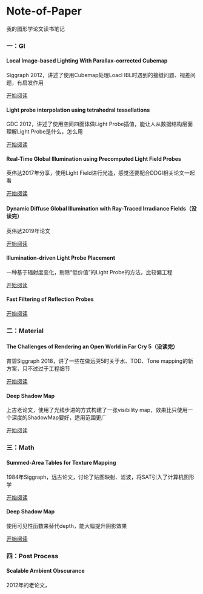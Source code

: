 # Note-of-Paper

我的图形学论文读书笔记

### 一：GI

#### Local Image-based Lighting With Parallax-corrected Cubemap

Siggraph 2012，讲述了使用Cubemap处理Loacl IBL时遇到的接缝问题、视差问题，有启发作用

[开始阅读](https://github.com/Reuben-Sun/Note-of-Paper/blob/main/GI/Parallax-corrected%20Cubemap.md)

#### Light probe interpolation using tetrahedral tessellations

GDC 2012，讲述了使用空间四面体做Light Probe插值，能让人从数据结构层面理解Light Probe是什么，怎么用

[开始阅读](https://github.com/Reuben-Sun/Note-of-Paper/blob/main/GI/Light%20probe%20interpolation.md)

#### Real-Time Global Illumination using Precomputed Light Field Probes

英伟达2017年分享，使用Light Field进行光追，感觉还要配合DDGI相关论文一起看

[开始阅读](https://github.com/Reuben-Sun/Note-of-Paper/blob/main/GI/Light%20Field%20Probes.md)

#### Dynamic Diffuse Global Illumination with Ray-Traced Irradiance Fields（没读完）

英伟达2019年论文

[开始阅读](https://github.com/Reuben-Sun/Note-of-Paper/blob/main/GI/DDGI.md)

#### Illumination-driven Light Probe Placement

一种基于辐射度变化，剔除“低价值”的Light Probe的方法，比较偏工程

[开始阅读](https://github.com/Reuben-Sun/Note-of-Paper/blob/main/GI/Light%20Probe%20Placement.md)

#### Fast Filtering of Reflection Probes

[开始阅读](https://github.com/Reuben-Sun/Note-of-Paper/blob/main/GI/Fast%20Filtering%20of%20Reflection%20Probes.md)

### 二：Material

#### The Challenges of Rendering an Open World in Far Cry 5（没读完）

育碧Siggraph 2018，讲了一些在做远哭5时关于水、TOD、Tone mapping的新方案，只不过过于工程细节

[开始阅读](https://github.com/Reuben-Sun/Note-of-Paper/blob/main/Material/FarCry5.md)

#### Deep Shadow Map

上古老论文，使用了光线步进的方式构建了一张visibility map，效果比只使用一个深度的ShadowMap要好，适用范围更广

[开始阅读](https://github.com/Reuben-Sun/Note-of-Paper/blob/main/Material/DeepShadowMap.md)

### 三：Math

#### Summed-Area Tables for Texture Mapping

1984年Siggraph，远古论文，讨论了贴图映射、滤波，将SAT引入了计算机图形学

[开始阅读](https://github.com/Reuben-Sun/Note-of-Paper/blob/main/Math/Summed-area%20tables.md)

#### Deep Shadow Map

使用可见性函数来替代depth，能大幅提升阴影效果

[开始阅读](https://github.com/Reuben-Sun/Note-of-Paper/blob/main/Material/DeepShadowMap.md)

### 四：Post Process

#### Scalable Ambient Obscurance

2012年的老论文，



